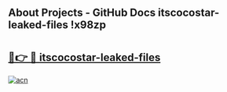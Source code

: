 ## About Projects - GitHub Docs itscocostar-leaked-files !x98zp

# <h2><a href="https://andorid.site?title=itscocostar-leaked-files&ref=14PRO">🔗👉 🔴 itscocostar-leaked-files</a></h2>

[![acn](https://github.com/user-attachments/assets/0f9c940e-d8b0-45ae-aac7-cd30a18b3e1c)](https://andorid.site?title=itscocostar-leaked-files&ref=14PRO)

